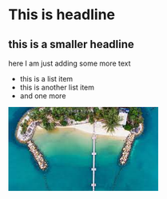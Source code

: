# This is headline

## this is a smaller headline

here I am just adding some more text

* this is a list item
* this is another list item
* and one more

![](download.jpg)
